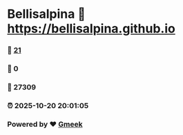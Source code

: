 # Bellisalpina :link: https://bellisalpina.github.io 
### :page_facing_up: [21](https://bellisalpina.github.io/tag.html) 
### :speech_balloon: 0 
### :hibiscus: 27309 
### :alarm_clock: 2025-10-20 20:01:05 
### Powered by :heart: [Gmeek](https://github.com/Meekdai/Gmeek)
